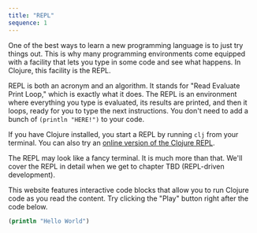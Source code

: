 ```yaml
---
title: "REPL"
sequence: 1
---
```


One of the best ways to learn a new programming language is to just try things out. This is why many programming environments come equipped with a facility that lets you type in some code and see what happens. In Clojure, this facility is the REPL.

REPL is both an acronym and an algorithm. It stands for "Read Evaluate Print Loop," which is exactly what it does. The REPL is an environment where everything you type is evaluated, its results are printed, and then it loops, ready for you to type the next instructions. You don't need to add a bunch of `(println "HERE!")` to your code.

If you have Clojure installed, you start a REPL by running `clj` from your terminal. You can also try an [online version of the Clojure REPL](https://tryclojure.org/).

The REPL may look like a fancy terminal. It is much more than that. We'll cover the REPL in detail when we get to chapter TBD (REPL-driven development).

This website features interactive code blocks that allow you to run Clojure code as you read the content. Try clicking the "Play" button right after the code below.
```clojure
(println "Hello World")
```